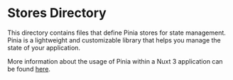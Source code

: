# Stores Directory

This directory contains files that define Pinia stores for state management. Pinia is a lightweight and customizable library that helps you manage the state of your application.

More information about the usage of Pinia within a Nuxt 3 application can be found [here](https://nuxt.com/modules/pinia).
